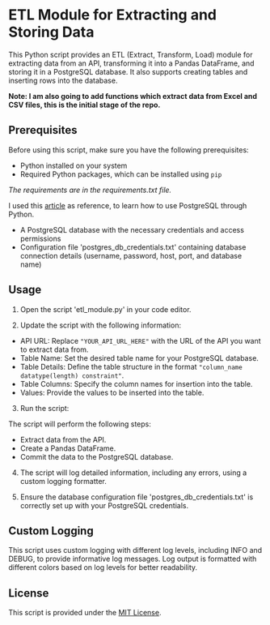 # ETL Module for Extracting and Storing Data

This Python script provides an ETL (Extract, Transform, Load) module for extracting data from an API, transforming it into a Pandas DataFrame, and storing it in a PostgreSQL database. It also supports creating tables and inserting rows into the database.

**Note: I am also going to add functions which extract data from Excel and CSV files, this is the initial stage of the repo.**

## Prerequisites

Before using this script, make sure you have the following prerequisites:

- Python installed on your system
- Required Python packages, which can be installed using `pip`

*The requirements are in the requirements.txt file.*

I used this [article](https://medium.com/@davidaryee360/building-an-etl-pipeline-with-python-and-postgresql-7fc92056f9a3) as reference, to learn how to use PostgreSQL through Python.


- A PostgreSQL database with the necessary credentials and access permissions
- Configuration file 'postgres_db_credentials.txt' containing database connection details (username, password, host, port, and database name)

## Usage

1. Open the script 'etl_module.py' in your code editor.

2. Update the script with the following information:
 - API URL: Replace `"YOUR_API_URL_HERE"` with the URL of the API you want to extract data from.
 - Table Name: Set the desired table name for your PostgreSQL database.
 - Table Details: Define the table structure in the format `"column_name datatype(length) constraint"`.
 - Table Columns: Specify the column names for insertion into the table.
 - Values: Provide the values to be inserted into the table.

3. Run the script:


The script will perform the following steps:
- Extract data from the API.
- Create a Pandas DataFrame.
- Commit the data to the PostgreSQL database.

4. The script will log detailed information, including any errors, using a custom logging formatter.

5. Ensure the database configuration file 'postgres_db_credentials.txt' is correctly set up with your PostgreSQL credentials.

## Custom Logging

This script uses custom logging with different log levels, including INFO and DEBUG, to provide informative log messages. Log output is formatted with different colors based on log levels for better readability.

## License

This script is provided under the [MIT License](LICENSE).

